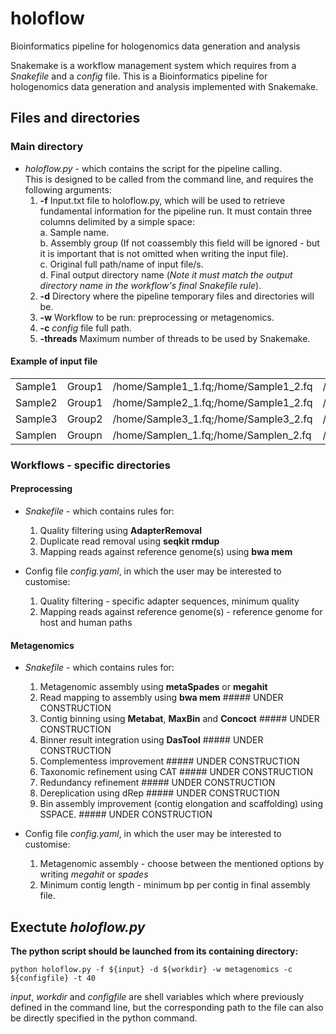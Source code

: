 # holoflow
Bioinformatics pipeline for hologenomics data generation and analysis

Snakemake is a workflow management system which requires from a *Snakefile* and a *config* file. This is a Bioinformatics pipeline for hologenomics data generation and analysis implemented with Snakemake.

## Files and directories
### Main directory
- *holoflow.py* - which contains the script for the pipeline calling.  
This is designed to be called from the command line, and requires the following arguments:  
  1. **-f** Input.txt file to holoflow.py, which will be used to retrieve fundamental information for the pipeline run. It must contain three columns delimited by a simple space:  
    a. Sample name.  
    b. Assembly group (If not coassembly this field will be ignored - but it is important that is not omitted when writing the input file).  
    c. Original full path/name of input file/s.  
    d. Final output directory name (*Note it must match the output directory name in the workflow's final Snakefile rule*).    
  2. **-d** Directory where the pipeline temporary files and directories will be.
  3. **-w** Workflow to be run: preprocessing or metagenomics.
  4. **-c** *config* file full path.
  5. **-threads** Maximum number of threads to be used by Snakemake.

#### Example of input file
|   |   |   |   |
| --- | --- | --- | --- |
| Sample1 | Group1 | /home/Sample1_1.fq;/home/Sample1_2.fq | /home/results/sample1 |
| Sample2 | Group1 | /home/Sample2_1.fq;/home/Sample1_2.fq | /home/results/sample2 |
| Sample3 | Group2 | /home/Sample3_1.fq;/home/Sample3_2.fq | /home/results/sample3 |
| Samplen | Groupn | /home/Samplen_1.fq;/home/Samplen_2.fq | /home/results/samplen |
  
### Workflows - specific directories
#### Preprocessing
- *Snakefile* - which contains rules for:
  1. Quality filtering using **AdapterRemoval** 
  2. Duplicate read removal using **seqkit rmdup**
  3. Mapping reads against reference genome(s) using **bwa mem**
  
- Config file *config.yaml*, in which the user may be interested to customise:
  1. Quality filtering - specific adapter sequences, minimum quality
  2. Mapping reads against reference genome(s) - reference genome for host and human paths
  
  
#### Metagenomics
- *Snakefile* - which contains rules for:
  1. Metagenomic assembly using **metaSpades** or **megahit**
  2. Read mapping to assembly using **bwa mem** ##### UNDER CONSTRUCTION
  3. Contig binning using **Metabat**, **MaxBin** and **Concoct** ##### UNDER CONSTRUCTION
  4. Binner result integration using **DasTool** ##### UNDER CONSTRUCTION
  5. Complementess improvement ##### UNDER CONSTRUCTION
  5. Taxonomic refinement using CAT ##### UNDER CONSTRUCTION
  6. Redundancy refinement ##### UNDER CONSTRUCTION
  7. Dereplication using dRep ##### UNDER CONSTRUCTION
  7. Bin assembly improvement (contig elongation and scaffolding) using SSPACE. ##### UNDER CONSTRUCTION
  
- Config file *config.yaml*, in which the user may be interested to customise:
  1. Metagenomic assembly - choose between the mentioned options by writing *megahit* or *spades*
  2. Minimum contig length - minimum bp per contig in final assembly file.

  
## Exectute *holoflow.py*
**The python script should be launched from its containing directory:**
```
python holoflow.py -f ${input} -d ${workdir} -w metagenomics -c ${configfile} -t 40
```
*input*, *workdir* and *configfile* are shell variables which where previously defined in the command line, but the corresponding path to the file can also be directly specified in the python command. 



